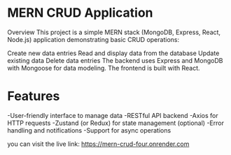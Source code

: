 <h1>MERN CRUD Application </h1>
Overview
This project is a simple MERN stack (MongoDB, Express, React, Node.js) application demonstrating basic CRUD operations:

Create new data entries
Read and display data from the database
Update existing data
Delete data entries
The backend uses Express and MongoDB with Mongoose for data modeling. The frontend is built with React.

<h1>Features </h1>
-User-friendly interface to manage data
-RESTful API backend
-Axios for HTTP requests
-Zustand (or Redux) for state management (optional)
-Error handling and notifications
-Support for async operations

you can visit the live link: https://mern-crud-four.onrender.com